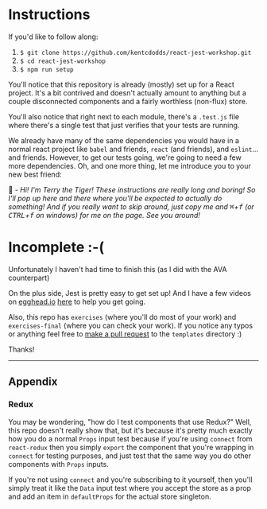# Instructions

If you'd like to follow along:

1. `$ git clone https://github.com/kentcdodds/react-jest-workshop.git`
2. `$ cd react-jest-workshop`
4. `$ npm run setup`

You'll notice that this repository is already (mostly) set up for a React project.
It's a bit contrived and doesn't actually amount to anything but a couple
disconnected components and a fairly worthless (non-flux) store.

You'll also notice that right next to each module, there's a `.test.js` file where
there's a single test that just verifies that your tests are running.

We already have many of the same dependencies you would have in a normal react
project like `babel` and friends, `react` (and friends), and
`eslint`... and friends. However, to get our tests going, we're going to need
a few more dependencies. Oh, and one more thing, let me introduce you to your new
best friend:

🐯 *- Hi! I'm Terry the Tiger! These instructions are really long and boring! So*
*I'll pop up here and there where you'll be expected to actually do something!*
*And if you really want to skip around, just copy me and <kbd>⌘</kbd>+<kbd>f</kbd>*
*(or <kbd>CTRL</kbd>+<kbd>f</kbd> on windows) for me on the page. See you around!*

# Incomplete :-(

Unfortunately I haven't had time to finish this (as I did with the AVA counterpart)

On the plus side, Jest is pretty easy to get set up! And I have a few videos
on [egghead.io](https://egghead.io/) [here](http://kcd.im/egghead-jest) to help you
get going.

Also, this repo has `exercises` (where you'll do most of your work) and
`exercises-final` (where you can check your work). If you notice any typos or anything
feel free to [make a pull request](http://makeapullrequest.com/) to the `templates`
directory :)

Thanks!

---

## Appendix

### Redux

You may be wondering, "how do I test components that use Redux?" Well, this repo
doesn't really show that, but it's because it's pretty much exactly how you do
a normal `Props` input test because if you're using `connect` from `react-redux`
then you simply `export` the component that you're wrapping in `connect` for
testing purposes, and just test that the same way you do other components with
`Props` inputs.

If you're not using `connect` and you're subscribing to it yourself, then you'll
simply treat it like the `Data` input test where you accept the store as a prop
and add an item in `defaultProps` for the actual store singleton.

